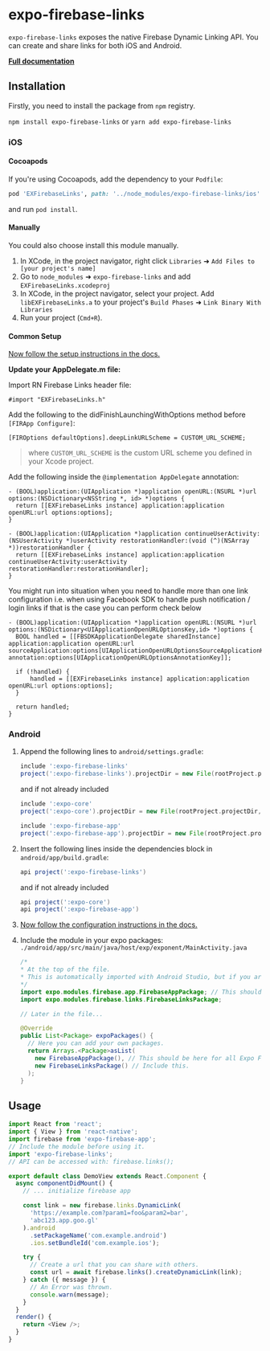 # expo-firebase-links

`expo-firebase-links` exposes the native Firebase Dynamic Linking API. You can create and share links for both iOS and Android.

[**Full documentation**](https://rnfirebase.io/docs/master/links/reference/links)

## Installation

Firstly, you need to install the package from `npm` registry.

`npm install expo-firebase-links` or `yarn add expo-firebase-links`

### iOS

#### Cocoapods

If you're using Cocoapods, add the dependency to your `Podfile`:

```ruby
pod 'EXFirebaseLinks', path: '../node_modules/expo-firebase-links/ios'
```

and run `pod install`.

#### Manually

You could also choose install this module manually.

1.  In XCode, in the project navigator, right click `Libraries` ➜ `Add Files to [your project's name]`
2.  Go to `node_modules` ➜ `expo-firebase-links` and add `EXFirebaseLinks.xcodeproj`
3.  In XCode, in the project navigator, select your project. Add `libEXFirebaseLinks.a` to your project's `Build Phases` ➜ `Link Binary With Libraries`
4.  Run your project (`Cmd+R`).

#### Common Setup

[Now follow the setup instructions in the docs.](https://rnfirebase.io/docs/master/links/ios#Configure-XCode)

**Update your AppDelegate.m file:**

Import RN Firebase Links header file:

```objc
#import "EXFirebaseLinks.h"
```

Add the following to the didFinishLaunchingWithOptions method before `[FIRApp Configure]`:

```objc
[FIROptions defaultOptions].deepLinkURLScheme = CUSTOM_URL_SCHEME;
```

> where `CUSTOM_URL_SCHEME` is the custom URL scheme you defined in your Xcode project.

Add the following inside the `@implementation AppDelegate` annotation:

```objc
- (BOOL)application:(UIApplication *)application openURL:(NSURL *)url options:(NSDictionary<NSString *, id> *)options {
  return [[EXFirebaseLinks instance] application:application openURL:url options:options];
}

- (BOOL)application:(UIApplication *)application continueUserActivity:(NSUserActivity *)userActivity restorationHandler:(void (^)(NSArray *))restorationHandler {
  return [[EXFirebaseLinks instance] application:application continueUserActivity:userActivity restorationHandler:restorationHandler];
}
```

You might run into situation when you need to handle more than one link configuration
i.e. when using Facebook SDK to handle push notification / login links
if that is the case you can perform check below

```objc
- (BOOL)application:(UIApplication *)application openURL:(NSURL *)url options:(NSDictionary<UIApplicationOpenURLOptionsKey,id> *)options {
  BOOL handled = [[FBSDKApplicationDelegate sharedInstance] application:application openURL:url sourceApplication:options[UIApplicationOpenURLOptionsSourceApplicationKey] annotation:options[UIApplicationOpenURLOptionsAnnotationKey]];

  if (!handled) {
      handled = [[EXFirebaseLinks instance] application:application openURL:url options:options];
  }

  return handled;
}
```

### Android

1.  Append the following lines to `android/settings.gradle`:

    ```gradle
    include ':expo-firebase-links'
    project(':expo-firebase-links').projectDir = new File(rootProject.projectDir, '../node_modules/expo-firebase-links/android')
    ```

    and if not already included

    ```gradle
    include ':expo-core'
    project(':expo-core').projectDir = new File(rootProject.projectDir, '../node_modules/expo-core/android')

    include ':expo-firebase-app'
    project(':expo-firebase-app').projectDir = new File(rootProject.projectDir, '../node_modules/expo-firebase-app/android')
    ```

2.  Insert the following lines inside the dependencies block in `android/app/build.gradle`:
    ```gradle
    api project(':expo-firebase-links')
    ```
    and if not already included
    ```gradle
    api project(':expo-core')
    api project(':expo-firebase-app')
    ```
3.  [Now follow the configuration instructions in the docs.](https://rnfirebase.io/docs/master/links/android#Configure-Android-Project)

4.  Include the module in your expo packages: `./android/app/src/main/java/host/exp/exponent/MainActivity.java`

    ```java
    /*
    * At the top of the file.
    * This is automatically imported with Android Studio, but if you are in any other editor you will need to manually import the module.
    */
    import expo.modules.firebase.app.FirebaseAppPackage; // This should be here for all Expo Firebase features.
    import expo.modules.firebase.links.FirebaseLinksPackage;

    // Later in the file...

    @Override
    public List<Package> expoPackages() {
      // Here you can add your own packages.
      return Arrays.<Package>asList(
        new FirebaseAppPackage(), // This should be here for all Expo Firebase features.
        new FirebaseLinksPackage() // Include this.
      );
    }
    ```

## Usage

```javascript
import React from 'react';
import { View } from 'react-native';
import firebase from 'expo-firebase-app';
// Include the module before using it.
import 'expo-firebase-links';
// API can be accessed with: firebase.links();

export default class DemoView extends React.Component {
  async componentDidMount() {
    // ... initialize firebase app

    const link = new firebase.links.DynamicLink(
      'https://example.com?param1=foo&param2=bar',
      'abc123.app.goo.gl'
    ).android
      .setPackageName('com.example.android')
      .ios.setBundleId('com.example.ios');

    try {
      // Create a url that you can share with others.
      const url = await firebase.links().createDynamicLink(link);
    } catch ({ message }) {
      // An Error was thrown.
      console.warn(message);
    }
  }
  render() {
    return <View />;
  }
}
```

